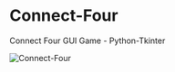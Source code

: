 # Connect-Four
Connect Four GUI Game - Python-Tkinter

![Connect-Four](https://media.giphy.com/media/d6Mm6A8ZkiBEOqEpxD/giphy.gif)
